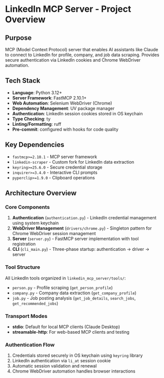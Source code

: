 # LinkedIn MCP Server - Project Overview

## Purpose
MCP (Model Context Protocol) server that enables AI assistants like Claude to connect to LinkedIn for profile, company, and job data scraping. Provides secure authentication via LinkedIn cookies and Chrome WebDriver automation.

## Tech Stack
- **Language**: Python 3.12+
- **Server Framework**: FastMCP 2.10.1+
- **Web Automation**: Selenium WebDriver (Chrome)
- **Dependency Management**: UV package manager
- **Authentication**: LinkedIn session cookies stored in OS keychain
- **Type Checking**: ty
- **Linting/Formatting**: ruff
- **Pre-commit**: configured with hooks for code quality

## Key Dependencies
- `fastmcp>=2.10.1` - MCP server framework
- `linkedin-scraper` - Custom fork for LinkedIn data extraction
- `keyring>=25.6.0` - Secure credential storage
- `inquirer>=3.4.0` - Interactive CLI prompts
- `pyperclip>=1.9.0` - Clipboard operations

## Architecture Overview
### Core Components
1. **Authentication** (`authentication.py`) - LinkedIn credential management using system keychain
2. **WebDriver Management** (`drivers/chrome.py`) - Singleton pattern for Chrome WebDriver session management
3. **Server** (`server.py`) - FastMCP server implementation with tool registration
4. **CLI** (`cli_main.py`) - Three-phase startup: authentication → driver → server

### Tool Structure
All LinkedIn tools organized in `linkedin_mcp_server/tools/`:
- `person.py` - Profile scraping (`get_person_profile`)
- `company.py` - Company data extraction (`get_company_profile`)
- `job.py` - Job posting analysis (`get_job_details`, `search_jobs`, `get_recommended_jobs`)

### Transport Modes
- **stdio**: Default for local MCP clients (Claude Desktop)
- **streamable-http**: For web-based MCP clients and testing

### Authentication Flow
1. Credentials stored securely in OS keychain using `keyring` library
2. LinkedIn authentication via `li_at` session cookie
3. Automatic session validation and renewal
4. Chrome WebDriver automation handles browser interactions